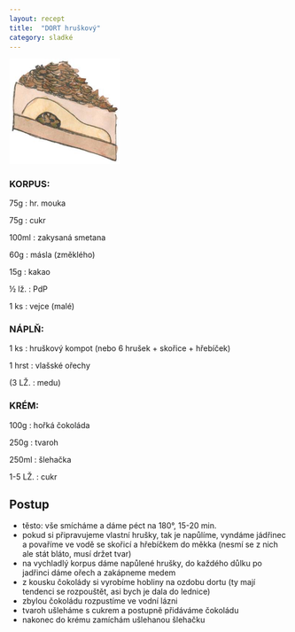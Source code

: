 ```yaml
---
layout: recept
title:  "DORT hruškový"
category: sladké
---
```


<img src="/assets/img/dort_hruskovy.jpg" alt="Dort hruškový" width="200px" class="takhletomavypadat"/>

<div class="ingredience" markdown="1">

### KORPUS:

75g
: hr. mouka

75g
: cukr

100ml
: zakysaná smetana

60g
: másla (změklého)

15g
: kakao

½ lž.
: PdP

1 ks
: vejce (malé)

### NÁPLŇ:

1 ks
: hruškový kompot (nebo 6 hrušek + skořice + hřebíček)

1 hrst
: vlašské ořechy

(3 LŽ.
: medu)

### KRÉM:

100g
: hořká čokoláda

250g
: tvaroh

250ml
: šlehačka

1-5 LŽ.
: cukr

</div>

## Postup

<div class="postup" markdown="1">  

- těsto: vše smícháme a dáme péct na 180°, 15-20 min.
- pokud si připravujeme vlastní hrušky, tak je napůlíme, vyndáme jádřinec a povaříme ve vodě se skořicí a hřebíčkem do měkka (nesmí se z nich ale stát bláto, musí držet tvar)
- na vychladlý korpus dáme napůlené hrušky, do každého důlku po jadřinci dáme ořech a zakápneme medem
- z kousku čokolády si vyrobíme hobliny na ozdobu dortu (ty mají tendenci se rozpouštět, asi bych je dala do lednice)
- zbylou čokoládu rozpustíme ve vodní lázni
- tvaroh ušleháme s cukrem a postupně přidáváme čokoládu
- nakonec do krému zamíchám ušlehanou šlehačku
     
</div>
